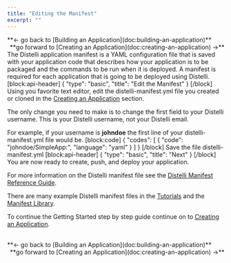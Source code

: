 ```yaml
---
title: "Editing the Manifest"
excerpt: ""
---
```

<div><div style="float: left;">**&lt;- go back to [Building an Application](doc:building-an-application)**</div><div style="float: right;">**go forward to [Creating an Application](doc:creating-an-application) -&gt;**</div></div>
<br>

The Distelli application manifest is a YAML configuration file that is saved with your application code that describes how your application is to be packaged and the commands to be run when it is deployed. A manifest is required for each application that is going to be deployed using Distelli.
[block:api-header]
{
  "type": "basic",
  "title": "Edit the Manifest"
}
[/block]
Using you favorite text editor, edit the distelli-manifest.yml file you created or cloned in the [Creating an Application](doc:creating-an-application) section.

The only change you need to make is to change the first field <username> to your Distelli username. This is your Distelli username, not your Distelli email.

For example, if your username is **johndoe** the first line of your distelli-manifest.yml file would be.
[block:code]
{
  "codes": [
    {
      "code": "johndoe/SimpleApp:",
      "language": "yaml"
    }
  ]
}
[/block]
Save the file distelli-manifest.yml
[block:api-header]
{
  "type": "basic",
  "title": "Next"
}
[/block]
You are now ready to create, push, and deploy your application.

For more information on the Distelli manifest file see the [Distelli Manifest Reference Guide](doc:distelli-manifest).

There are many example Distelli manifest files in the [Tutorials](doc:tutorials-index) and the [Manifest Library](doc:manifest-library-of-examples).

To continue the Getting Started step by step guide continue on to [Creating an Application](doc:creating-an-application).

<br>
<div><div style="float: left;">**&lt;- go back to [Building an Application](doc:building-an-application)**</div><div style="float: right;">**go forward to [Creating an Application](doc:creating-an-application) -&gt;**</div></div>